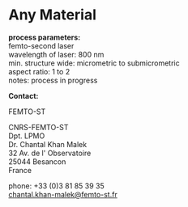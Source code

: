 # Any Material

__process parameters:__  
femto-second laser     
wavelength of laser:	800 nm    
min. structure wide:	micrometric to submicrometric    
aspect ratio:	1 to 2    
notes: process in progress
<!--break-->
__Contact:__

FEMTO-ST  

CNRS-FEMTO-ST  
Dpt. LPMO  
Dr. Chantal Khan Malek  
32 Av. de l' Observatoire  
25044 Besancon  
France  
 
phone: +33 (0)3 81 85 39 35  
chantal.khan-malek@femto-st.fr